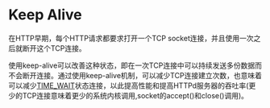 # Keep Alive

在HTTP早期，每个HTTP请求都要求打开一个TCP socket连接，并且使用一次之后就断开这个TCP连接。

使用keep-alive可以改善这种状态，即在一次TCP连接中可以持续发送多份数据而不会断开连接。通过使用keep-alive机制，可以减少TCP连接建立次数，也意味着可以减少[TIME_WAIT](/Network/TCP/time_wait.md)状态连接，以此提高性能和提高HTTPd服务器的吞吐率(更少的TCP连接意味着更少的系统内核调用,socket的accept()和close()调用)。
